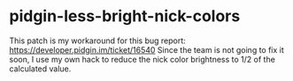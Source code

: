 # pidgin-less-bright-nick-colors

This patch is my workaround for this bug report: https://developer.pidgin.im/ticket/16540
Since the team is not going to fix it soon, I use my own hack to reduce the nick color brightness to 1/2 of the calculated value.
